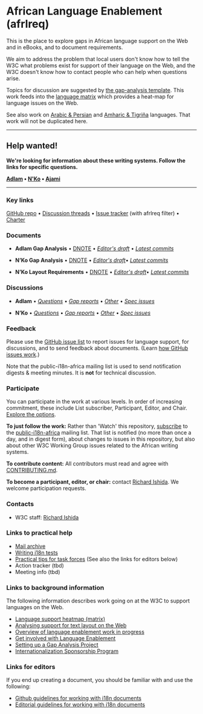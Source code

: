 # African Language Enablement (afrlreq)

This is the place to explore gaps in African language support on the Web and in eBooks, and to document requirements.

We aim to address the problem that local users don't know how to tell the W3C what problems exist for support of their language on the Web, and the W3C doesn't know how to contact people who can help when questions arise.

Topics for discussion are suggested by [the gap-analysis template](https://www.w3.org/International/i18n-activity/templates/gap-analysis/gap-analysis_template.html). This work feeds into the [language matrix](https://www.w3.org/International/typography/gap-analysis/language-matrix.html) which provides a heat-map for language issues on the Web.

See also work on [Arabic & Persian](https://github.com/w3c/alreq) and [Amharic & Tigriña](https://github.com/w3c/elreq) languages.  That work will not be duplicated here.

---


## Help wanted!
**We're looking for information about these writing systems. Follow the links for specific questions.**

**[Adlam](https://github.com/w3c/afrlreq/issues?q=is%3Aissue+is%3Aopen+label%3As%3Aadlm+label%3Aquestion) • [N'Ko](https://github.com/w3c/afrlreq/issues?q=is%3Aissue+is%3Aopen+label%3As%3Ankoo+label%3Aquestion) • [Ajami](https://github.com/w3c/afrlreq/issues?q=is%3Aissue+is%3Aopen+label%3As%3Aarab+label%3Aquestion)**

---


### Key links
[GitHub repo](https://github.com/w3c/afrlreq) • [Discussion threads](https://github.com/w3c/afrlreq/issues) • [Issue tracker](https://www.w3.org/International/i18n-activity/textlayout/?filter=afrlreq) (with afrlreq filter) • [Charter](https://www.w3.org/International/afrlreq/charter/)


### Documents
- **Adlam Gap Analysis** • [DNOTE](https://www.w3.org/TR/adlm-gap) • [*Editor's draft*](https://www.w3.org/International/afrlreq/gap-analysis/adlm-gap) • [*Latest commits*](https://github.com/w3c/afrlreq/commits/gh-pages/gap-analysis/adlm-gap.html)

- **N’Ko Gap Analysis** • [DNOTE](https://www.w3.org/TR/nkoo-gap) • [*Editor's draft*](https://www.w3.org/International/afrlreq/gap-analysis/nkoo-gap)• [*Latest commits*](https://github.com/w3c/afrlreq/commits/gh-pages/gap-analysis/nkoo-gap.html)

- **N’Ko Layout Requirements** • [DNOTE](https://www.w3.org/TR/nkoo-lreq/) • [*Editor's draft*](https://w3c.github.io/afrlreq/nko/)• [*Latest commits*](https://github.com/w3c/afrlreq/commits/gh-pages/nko)


### Discussions
- **Adlam** • [*Questions*](https://github.com/w3c/afrlreq/issues?q=is%3Aissue+is%3Aopen+label%3As%3Aadlm+label%3Aquestion)
 • [*Gap reports*](https://github.com/w3c/afrlreq/labels/doc%3Aadlm)
 • [*Other*](https://github.com/w3c/afrlreq/issues?q=is%3Aopen+label%3As%3Aadlm+-label%3Aquestion)
 • [*Spec issues*](https://github.com/w3c/i18n-activity/issues?q=is%3Aopen+label%3Aafrlreq+label%3Aspec-type-issue)

- **N’Ko** • [*Questions*](https://github.com/w3c/afrlreq/issues?q=is%3Aissue+is%3Aopen+label%3As%3Ankoo+label%3Aquestion)
 • [*Gap reports*](https://github.com/w3c/afrlreq/labels/doc%3Ankoo)
 • [*Other*](https://github.com/w3c/afrlreq/issues?q=is%3Aopen+label%3As%3Aadlm+-label%3Aquestion)
 • [*Spec issues*](https://github.com/w3c/i18n-activity/issues?q=is%3Aopen+label%3Aafrlreq+label%3Aspec-type-issue)


### Feedback
Please use the [GitHub issue list](https://github.com/w3c/afrlreq/issues) to report issues for language support, for discussions, and to send feedback about documents. (Learn [how GitHub issues work](https://www.w3.org/International/i18n-activity/guidelines/issues.html).)

Note that the public-i18n-africa mailing list is used to send notification digests & meeting minutes. It is **not** for technical discussion.


### Participate
You can participate in the work at various levels. In order of increasing commitment, these include List subscriber, Participant, Editor, and Chair. [Explore the options](https://www.w3.org/International/i18n-drafts/pages/languagedev_participation.html).

**To just follow the work:** Rather than 'Watch' this repository, [subscribe](mailto:public-i18n-africa-request@w3.org?subject=subscribe) to the [public-i18n-africa](https://lists.w3.org/Archives/Public/public-i18n-africa/) mailing list. That list is notified (no more than once a day, and in digest form), about changes to issues in this repository, but also about other W3C Working Group issues related to the African writing systems.

**To contribute content:** All contributors must read and agree with [CONTRIBUTING.md](CONTRIBUTING.md).

**To become a participant, editor, or chair:** contact [Richard Ishida](mailto:ishida@w3.org). We welcome participation requests.


### Contacts

- W3C staff: [Richard Ishida](mailto:ishida@w3.org)


### Links to practical help
- [Mail archive](https://lists.w3.org/Archives/Public/public-i18n-africa/)
- [Writing i18n tests](https://github.com/w3c/i18n-activity/wiki/Writing-i18n-tests)
- [Practical tips for task forces](https://www.w3.org/International/i18n-activity/guidelines/process.html) (See also the links for editors below)
- Action tracker (tbd)
- Meeting info (tbd)


### Links to background information
The following information describes work going on at the W3C to support languages on the Web.
- [Language support heatmap (matrix)](https://www.w3.org/International/typography/gap-analysis/language-matrix.html)
- [Analysing support for text layout on the Web](https://www.w3.org/International/i18n-drafts/pages/language_framework_overview.html)
- [Overview of language enablement work in progress](https://www.w3.org/International/i18n-drafts/nav/languagedev)
- [Get involved with Language Enablement](https://www.w3.org/International/i18n-drafts/pages/languagedev_participation)
- [Setting up a Gap Analysis Project](https://github.com/w3c/typography/wiki/Setting-up-a-Gap-Analysis-Project)
- [Internationalization Sponsorship Program](https://www.w3.org/International/sponsorship/)


### Links for editors
If you end up creating a document, you should be familiar with and use the following:

- [Github guidelines for working with i18n documents](https://www.w3.org/International/i18n-activity/guidelines/github)
- [Editorial guidelines for working with i18n documents](https://www.w3.org/International/i18n-activity/guidelines/editing)
